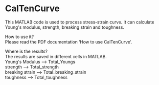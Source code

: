# CalTenCurve

This MATLAB code is used to process stress-strain curve. It can calculate Young's modulus, strength, breaking strain and toughness.

How to use it?  
Please read the PDF documentation ‘How to use CalTenCurve’.

Where is the results?  
The results are saved in different cells in MATLAB.   
Young's Modulus --> Total_Youngs  
strength --> Total_strength  
breaking strain --> Total_breaking_strain  
toughness --> Total_toughness  
